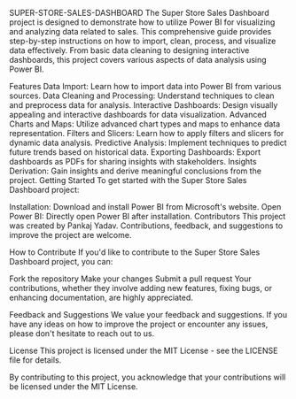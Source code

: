 SUPER-STORE-SALES-DASHBOARD
The Super Store Sales Dashboard project is designed to demonstrate how to utilize Power BI for visualizing and analyzing data related to sales. This comprehensive guide provides step-by-step instructions on how to import, clean, process, and visualize data effectively. From basic data cleaning to designing interactive dashboards, this project covers various aspects of data analysis using Power BI.

Features
Data Import: Learn how to import data into Power BI from various sources.
Data Cleaning and Processing: Understand techniques to clean and preprocess data for analysis.
Interactive Dashboards: Design visually appealing and interactive dashboards for data visualization.
Advanced Charts and Maps: Utilize advanced chart types and maps to enhance data representation.
Filters and Slicers: Learn how to apply filters and slicers for dynamic data analysis.
Predictive Analysis: Implement techniques to predict future trends based on historical data.
Exporting Dashboards: Export dashboards as PDFs for sharing insights with stakeholders.
Insights Derivation: Gain insights and derive meaningful conclusions from the project.
Getting Started
To get started with the Super Store Sales Dashboard project:

Installation: Download and install Power BI from Microsoft's website.
Open Power BI: Directly open Power BI after installation.
Contributors
This project was created by Pankaj Yadav. Contributions, feedback, and suggestions to improve the project are welcome.

How to Contribute
If you'd like to contribute to the Super Store Sales Dashboard project, you can:

Fork the repository
Make your changes
Submit a pull request
Your contributions, whether they involve adding new features, fixing bugs, or enhancing documentation, are highly appreciated.

Feedback and Suggestions
We value your feedback and suggestions. If you have any ideas on how to improve the project or encounter any issues, please don't hesitate to reach out to us.

License
This project is licensed under the MIT License - see the LICENSE file for details.

By contributing to this project, you acknowledge that your contributions will be licensed under the MIT License.
